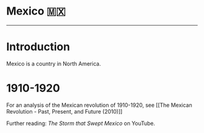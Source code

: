 # Mexico 🇲🇽


---
# Introduction
Mexico is a country in North America.

# 1910-1920
For an analysis of the Mexican revolution of 1910-1920, see [[The Mexican Revolution - Past, Present, and Future (2010)]]

Further reading: *The Storm that Swept Mexico* on YouTube. 